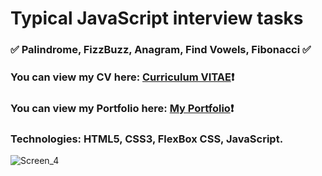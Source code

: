 # Typical JavaScript interview tasks #
### ✅ Palindrome, FizzBuzz, Anagram, Find Vowels, Fibonacci ✅ ###
### You can view my CV here: [Curriculum VITAE](https://zorger27.github.io)❗️ ###
### You can view my Portfolio here: [My Portfolio](https://Zorin.Expert)❗️ ###
### Technologies: HTML5, CSS3, FlexBox CSS, JavaScript. ###
![Screen_4](https://user-images.githubusercontent.com/30940416/172478710-63811949-df3e-42bb-af81-7e9f859f7ff4.gif)
